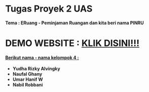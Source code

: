 <h1><b>﻿Tugas Proyek 2 UAS<b></h1>

<p>Tema : <b>ERuang - Peminjaman Ruangan</b> dan kita beri nama PINRU</p>

<h1><b>DEMO WEBSITE : <a href="https://s.id/pinru-klmpk2" target="_blank">KLIK DISINI!!!</a></b></h1>

<h4><u>Berikut nama - nama kelompok 4 :</u></h4>

<p>
<ul>
<li>Yudha Rizky Alvingky</li>
<li>Naufal Ghany</li>
<li>Umar Hanif W</li>
<li>Nabil Robbani</li>
</ul>


